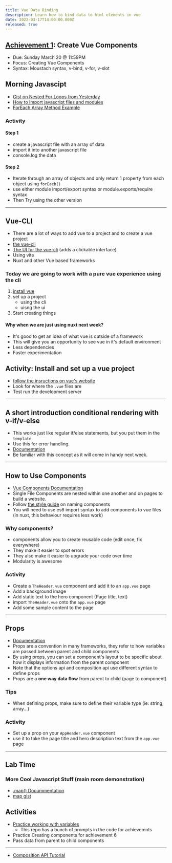 ```yaml
---
title: Vue Data Binding
description: Learn how to bind data to html elements in vue
date: 2022-03-17T14:00:00.000Z
released: true
---
```


## [Achievement 1](/content/cpnt-262/assignments/): Create Vue Components

- Due: Sunday March 20 @ 11:59PM
- Focus: Creating Vue Components
- Syntax: Moustach syntax, v-bind, v-for, v-slot

## Morning Javascipt

- [Gist on Nested For Loops from Yesterday](https://gist.github.com/lilyx13/26f337154f7a7ecb0a94559dec7cfecb)
- [How to import javascript files and modules](https://gist.github.com/lilyx13/0fbb858a5e7cd327221c21a5e23a2b5a)
- [ForEach Array Method Example](https://gist.github.com/lilyx13/2148dda618ee59fae889106029a6aa22)

### Activity

#### Step 1

- create a javascript file with an array of data
- import it into another javascript file
- console.log the data

#### Step 2

- Iterate through an array of objects and only return 1 property from each object using `forEach()`
- use either module import/export syntax or module.exports/require syntax
- Then Try using the other version

---

## Vue-CLI

- There are a lot of ways to add vue to a project and to create a vue project
- [the vue-cli](https://cli.vuejs.org/)
- [The UI for the vue-cli](https://cli.vuejs.org/dev-guide/ui-api.html) (adds a clickable interface)
- Using vite
- Nuxt and other Vue based frameworks

### Today we are going to work with a pure vue experience using the cli

1. [install vue](https://cli.vuejs.org/guide/installation.html)
2. set up a project
   - using the cli
   - uisng the ui
3. Start creating things

#### Why when we are just using nuxt next week?

- It's good to get an idea of what vue is outside of a framework
- This will give you an opportunity to see vue in it's default environment
- Less dependencies
- Faster experimentation

## Activity: Install and set up a vue project

- [follow the insructions on vue's website](https://cli.vuejs.org/guide/installation.html)
- Look for where the `.vue` files are
- Test run the development server

---

## A short introduction conditional rendering with v-if/v-else

- This works just like regular if/else statements, but you put them in the `template`
- Use this for error handling.
- [Documentation](https://v2.vuejs.org/v2/guide/conditional.html)
- Be familiar with this concept as it will come in handy next week.

---

## How to Use Components

- [Vue Components Documentation](https://vuejs.org/guide/essentials/component-basics.html)
- Single File Components are nested within one another and on pages to build a website.
- Follow [the style guide](https://vuejs.org/style-guide/) on naming components
- You will need to use es6 import syntax to add components to vue files (in nuxt, this behaviour requires less work)

### Why components?

- components allow you to create reusable code (edit once, fix everywhere)
- They make it easier to spot errors
- They also make it easier to upgrade your code over time
- Modularity is awesome

### Activity

- Create a `TheHeader.vue` component and add it to an `app.vue` page
- Add a background image
- Add static text to the hero component (Page title, text)
- import `TheHeader.vue` onto the `app.vue` page
- Add some sample content to the page

---

## Props

- [Documentation](https://vuejs.org/guide/components/props.htm)
- Props are a convention in many frameworks, they refer to how variables are passed between parent and child components
- By using props, you can set a component's layout to be specific about how it displays information from the parent component
- Note that the options api and composition api use different syntax to define props
- Props are a **one way data flow** from parent to child (page to component)

### Tips

- When defining props, make sure to define their variable type (ie: string, array...)

### Activity

- Set up a prop on your `AppHeader.vue` component
- use it to take the page title and hero description text from the `app.vue` page

---

## Lab Time

### More Cool Javascript Stuff (main room demonstration)

- [.map() Docummentation](https://developer.mozilla.org/en-US/docs/Web/JavaScript/Reference/Global_Objects/Array/map)
- [map gist](https://gist.github.com/lilyx13/efc642ac2af5423666f3403d2a6dff9e)

## Activities

- [Practice working with variables](https://github.com/Enyorose/vue-variable-activities-2)
  - This repo has a bunch of prompts in the code for achievemnts
- Practice Creating components for achievement 6
- Pass data from parent to child components

---

<home-work :home-work="homework">

- [Composition API Tutorial](https://sait-wbdv.slack.com/archives/D02ER6BBA59/p1647465698805469)

</home-work>
